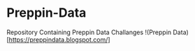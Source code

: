 # Preppin-Data
Repository Containing Preppin Data Challanges
!(Preppin Data)[https://preppindata.blogspot.com/]

